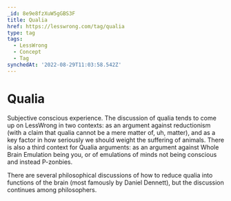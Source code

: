 ```yaml
---
_id: 8e9e8fzXuW5gGBS3F
title: Qualia
href: https://lesswrong.com/tag/qualia
type: tag
tags:
  - LessWrong
  - Concept
  - Tag
synchedAt: '2022-08-29T11:03:58.542Z'
---
```

# Qualia

Subjective conscious experience. The discussion of qualia tends to come up on LessWrong in two contexts: as an argument against reductionism (with a claim that qualia cannot be a mere matter of, uh, matter), and as a key factor in how seriously we should weight the suffering of animals. There is also a third context for Qualia arguments: as an argument against Whole Brain Emulation being you, or of emulations of minds not being conscious and instead P-zonbies.

There are several philosophical discussions of how to reduce qualia into functions of the brain (most famously by Daniel Dennett), but the discussion continues among philosophers.